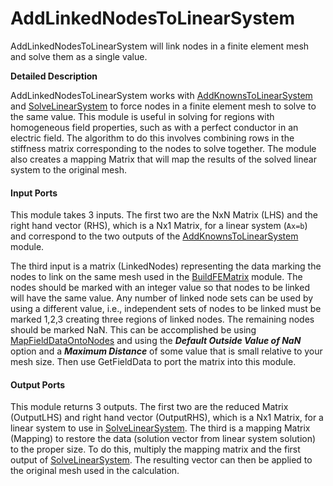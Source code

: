 # AddLinkedNodesToLinearSystem

AddLinkedNodesToLinearSystem will link nodes in a finite element mesh and solve them as a single value.

**Detailed Description**

AddLinkedNodesToLinearSystem works with [AddKnownsToLinearSystem](AddKnownsToLinearSystem.md) and [SolveLinearSystem](SolveLinearSystem.md) to force nodes in a finite element mesh to solve to the same value. This module is useful in solving for regions with homogeneous field properties, such as with a perfect conductor in an electric field. The algorithm to do this involves combining rows in the stiffness matrix corresponding to the nodes to solve together. The module also creates a mapping Matrix that will map the results of the solved linear system to the original mesh.

#### Input Ports

This module takes 3 inputs. The first two are the NxN Matrix (LHS) and the right hand vector (RHS), which is a Nx1 Matrix, for a linear system (```Ax=b```) and correspond to the two outputs of the [AddKnownsToLinearSystem](AddKnownsToLinearSystem.md) module.

The third input is a matrix (LinkedNodes) representing the data marking the nodes to link on the same mesh used in the [BuildFEMatrix](../FiniteElements/BuildFEMatrix.md) module. The nodes should be marked with an integer value so that nodes to be linked will have the same value. Any number of linked node sets can be used by using a different value, i.e., independent sets of nodes to be linked must be marked 1,2,3 creating three regions of linked nodes. The remaining nodes should be marked NaN. This can be accomplished be using [MapFieldDataOntoNodes](../ChangeFieldData/MapFieldDataOntoNodes.md) and using the ***Default Outside Value of NaN*** option and a ***Maximum Distance*** of some value that is small relative to your mesh size. Then use GetFieldData to port the matrix into this module.

#### Output Ports

This module returns 3 outputs. The first two are the reduced Matrix (OutputLHS) and right hand vector (OutputRHS), which is a Nx1 Matrix, for a linear system to use in [SolveLinearSystem](SolveLinearSystem.md). The third is a mapping Matrix (Mapping) to restore the data (solution vector from linear system solution) to the proper size. To do this, multiply the mapping matrix and the first output of [SolveLinearSystem](SolveLinearSystem.md). The resulting vector can then be applied to the original mesh used in the calculation.
